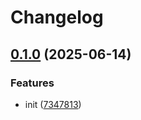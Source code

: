 # Changelog

## [0.1.0](https://github.com/ZeroOneJs/markdown-design/compare/markdown-it-headers-v0.0.1...markdown-it-headers-v0.1.0) (2025-06-14)


### Features

* init ([7347813](https://github.com/ZeroOneJs/markdown-design/commit/73478138f5096d5ce89ef64c2e95471cad7d4244))
